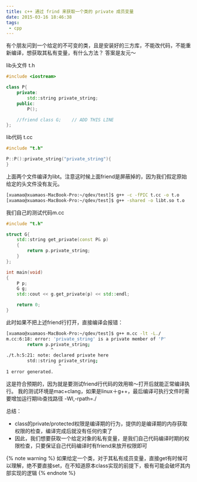 ```yaml
---
title: c++ 通过 frind 来获取一个类的 private 成员变量
date: 2015-03-16 18:46:38
tags:
 - cpp
---
```


有个朋友问到一个给定的不可变的类，且是安装好的三方库，不能改代码，不能重新编译，想获取其私有变量，有什么方法？
答案是友元～


lib头文件 t.h
```c++
#include <iostream>

class P{
    private:
        std::string private_string;
    public:
        P();

    //friend class G;    // ADD THIS LINE
};
```

lib代码 t.cc
```c++
#include "t.h"

P::P():private_string("private_string"){
}
```

上面两个文件编译为libt。注意这时候上面friend是屏蔽掉的，因为我们假定原始给定的头文件没有友元。
```sh
[xuamao@xuamaos-MacBook-Pro:~/qdev/test]$ g++ -c -fPIC t.cc -o t.o
[xuamao@xuamaos-MacBook-Pro:~/qdev/test]$ g++ -shared -o libt.so t.o
```

我们自己的测试代码m.cc
```c++
#include "t.h"

struct G{
    std::string get_private(const P& p)
    {
        return p.private_string;
    }
};

int main(void)
{
    P p;
    G g;
    std::cout << g.get_private(p) << std::endl;

    return 0;
}
```

此时如果不把上述friend行打开，直接编译会报错：
```sh
[xuamao@xuamaos-MacBook-Pro:~/qdev/test]$ g++ m.cc -lt -L./
m.cc:6:18: error: 'private_string' is a private member of 'P'
        return p.private_string;
                 ^
./t.h:5:21: note: declared private here
        std::string private_string;
                    ^
1 error generated.
```

这是符合预期的，因为就是要测试friend行代码的效用嘛～打开后就能正常编译执行。
我的测试环境是mac+clang，如果是linux＋g++，最后编译可执行文件时需要增加运行期lib查找路径 -Wl,-rpath=./

总结：
* class的private/protected权限是编译期的行为，提供的是编译期的内存获取权限的检查，编译完成后就没有任何约束了
* 因此，我们想要获取一个给定对象的私有变量，是我们自己代码编译时期的权限检查，只要保证自己代码编译时有friend来放开权限即可

{% note warning %}
如果给定一个类，对于其私有成员变量，直接get有时候可以理解，绝不要直接set，在不知道原本class实现的前提下，极有可能会破坏其内部实现的逻辑
{% endnote %}





